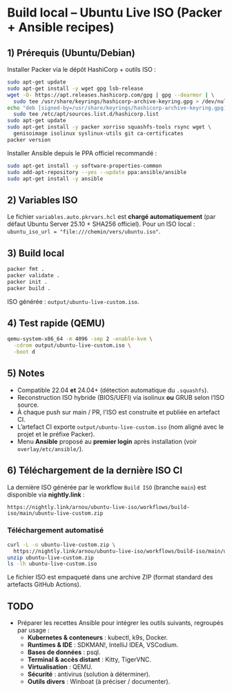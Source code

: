 # Build local – Ubuntu Live ISO (Packer + Ansible recipes)

## 1) Prérequis (Ubuntu/Debian)

Installer Packer via le dépôt HashiCorp + outils ISO :
```bash
sudo apt-get update
sudo apt-get install -y wget gpg lsb-release
wget -O- https://apt.releases.hashicorp.com/gpg | gpg --dearmor | \
  sudo tee /usr/share/keyrings/hashicorp-archive-keyring.gpg > /dev/null
echo "deb [signed-by=/usr/share/keyrings/hashicorp-archive-keyring.gpg] https://apt.releases.hashicorp.com $(lsb_release -cs) main" | \
  sudo tee /etc/apt/sources.list.d/hashicorp.list
sudo apt-get update
sudo apt-get install -y packer xorriso squashfs-tools rsync wget \
  genisoimage isolinux syslinux-utils git ca-certificates
packer version
```

Installer Ansible depuis le PPA officiel recommandé :
```bash
sudo apt-get install -y software-properties-common
sudo add-apt-repository --yes --update ppa:ansible/ansible
sudo apt-get install -y ansible
```

## 2) Variables ISO

Le fichier `variables.auto.pkrvars.hcl` est **chargé automatiquement** (par défaut Ubuntu Server 25.10 + SHA256 officiel).
Pour un ISO local : `ubuntu_iso_url = "file:///chemin/vers/ubuntu.iso"`.

## 3) Build local

```bash
packer fmt .
packer validate .
packer init .
packer build .
```

ISO générée : `output/ubuntu-live-custom.iso`.

## 4) Test rapide (QEMU)

```bash
qemu-system-x86_64 -m 4096 -smp 2 -enable-kvm \
  -cdrom output/ubuntu-live-custom.iso \
  -boot d
```

## 5) Notes

* Compatible 22.04 **et** 24.04+ (détection automatique du `.squashfs`).
* Reconstruction ISO hybride (BIOS/UEFI) via isolinux **ou** GRUB selon l’ISO source.
* À chaque push sur main / PR, l'ISO est construite et publiée en artefact CI.
* L’artefact CI exporte `output/ubuntu-live-custom.iso` (nom aligné avec le projet et le préfixe Packer).
* Menu **Ansible** proposé au **premier login** après installation (voir `overlay/etc/ansible/`).

## 6) Téléchargement de la dernière ISO CI

La dernière ISO générée par le workflow `Build ISO` (branche `main`) est disponible via **nightly.link** :

```
https://nightly.link/arnou/ubuntu-live-iso/workflows/build-iso/main/ubuntu-live-custom.zip
```

### Téléchargement automatisé

```bash
curl -L -o ubuntu-live-custom.zip \
  https://nightly.link/arnou/ubuntu-live-iso/workflows/build-iso/main/ubuntu-live-custom.zip
unzip ubuntu-live-custom.zip
ls -lh ubuntu-live-custom.iso
```

Le fichier ISO est empaqueté dans une archive ZIP (format standard des artefacts GitHub Actions).

## TODO

* Préparer les recettes Ansible pour intégrer les outils suivants, regroupés par usage :
  * **Kubernetes & conteneurs** : kubectl, k9s, Docker.
  * **Runtimes & IDE** : SDKMAN!, IntelliJ IDEA, VSCodium.
  * **Bases de données** : psql.
  * **Terminal & accès distant** : Kitty, TigerVNC.
  * **Virtualisation** : QEMU.
  * **Sécurité** : antivirus (solution à déterminer).
  * **Outils divers** : Winboat (à préciser / documenter).

